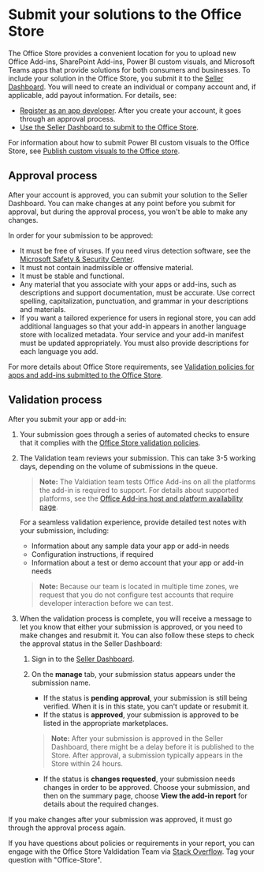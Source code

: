 # Submit your solutions to the Office Store

The Office Store provides a convenient location for you to upload new Office Add-ins, SharePoint Add-ins, Power BI custom visuals, and Microsoft Teams apps that provide solutions for both consumers and businesses. To include your solution in the Office Store, you submit it to the [Seller Dashboard](https://sellerdashboard.microsoft.com/Application/Summary). You will need to create an individual or company account and, if applicable, add payout information. For details, see:

-  [Register as an app developer](https://dev.windows.com/en-us/programs/join). After you create your account, it goes through an approval process. 
-  [Use the Seller Dashboard to submit to the Office Store](use-the-seller-dashboard-to-submit-to-the-office-store.md).

For information about how to submit Power BI custom visuals to the Office Store, see [Publish custom visuals to the Office store](https://powerbi.microsoft.com/en-us/documentation/powerbi-developer-office-store/).

## Approval process
<a name="bk_approval"> </a>

After your account is approved, you can submit your solution to the Seller Dashboard. You can make changes at any point before you submit for approval, but during the approval process, you won't be able to make any changes. 
 
In order for your submission to be approved:

- It must be free of viruses. If you need virus detection software, see the  [Microsoft Safety &amp; Security Center](http://go.microsoft.com/fwlink/?LinkId=248711).
- It must not contain inadmissible or offensive material.
- It must be stable and functional.
- Any material that you associate with your apps or add-ins, such as descriptions and support documentation, must be accurate. Use correct spelling, capitalization, punctuation, and grammar in your descriptions and materials.
- If you want a tailored experience for users in regional store, you can add additional languages so that your add-in appears in another language store with localized metadata. Your service and your add-in manifest must be updated appropriately. You must also provide descriptions for each language you add.

For more details about Office Store requirements, see [Validation policies for apps and add-ins submitted to the Office Store](validation-policies.md).

## Validation process
<a name="bk_Validation"> </a>

After you submit your app or add-in:

1. Your submission goes through a series of automated checks to ensure that it complies with the [Office Store validation policies](validation-policies.md).

2. The Validation team reviews your submission. This can take 3-5 working days, depending on the volume of submissions in the queue.

    >**Note:** The Valdiation team tests Office Add-ins on all the platforms the add-in is required to support. For details about supported platforms, see the [Office Add-ins host and platform availability page](https://dev.office.com/add-in-availability).

    For a seamless validation experience, provide detailed test notes with your submission, including:

    - Information about any sample data your app or add-in needs
    - Configuration instructions, if required
    - Information about a test or demo account that your app or add-in needs
    
    >**Note:** Because our team is located in multiple time zones, we request that you do not configure test accounts that require developer interaction before we can test.

3. When the validation process is complete, you will receive a message to let you know that either your submission is approved, or you need to make changes and resubmit it. You can also follow these steps to check the approval status in the Seller Dashboard:

    1. Sign in to the  [Seller Dashboard](http://go.microsoft.com/fwlink/?LinkId=248605).
    2. On the **manage** tab, your submission status appears under the submission name.
        - If the status is **pending approval**, your submission is still being verified. When it is in this state, you can't update or resubmit it.
        - If the status is **approved**, your submission is approved to be listed in the appropriate marketplaces.
        
        >**Note:**  After your submission is approved in the Seller Dashboard, there might be a delay before it is published to the Store. After approval, a submission typically appears in the Store within 24 hours.

        - If the status is  **changes requested**, your submission needs changes in order to be approved. Choose your submission, and then on the summary page, choose  **View the add-in report** for details about the required changes.

If you make changes after your submission was approved, it must go through the approval process again.

If you have questions about policies or requirements in your report, you can engage with the Office Store Valdidation Team via [Stack Overflow](https://stackoverflow.com/search?q=office-store). Tag your question with "Office-Store".



